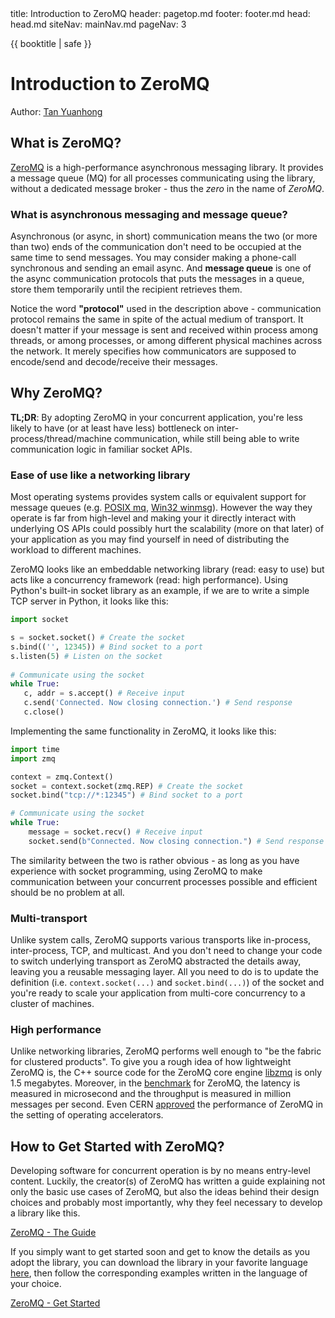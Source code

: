 <frontmatter>
  title: Introduction to ZeroMQ
  header: pagetop.md
  footer: footer.md
  head: head.md
  siteNav: mainNav.md
  pageNav: 3
</frontmatter>

<div class="website-content">

{{ booktitle | safe }}

# Introduction to ZeroMQ

Author: [Tan Yuanhong](https://github.com/le0tan)

## What is ZeroMQ?

[ZeroMQ](https://zeromq.org/) is a high-performance asynchronous messaging library. It provides a message queue (MQ) for all processes communicating using the library, without a dedicated message broker - thus the *zero* in the name of *ZeroMQ*. 

### What is asynchronous messaging and message queue?

Asynchronous (or async, in short) communication means the two (or more than two) ends of the communication don't need to be occupied at the same time to send messages. You may consider making a phone-call synchronous and sending an email async. And **message queue** is one of the async communication protocols that puts the messages in a queue, store them temporarily until the recipient retrieves them.

Notice the word **"protocol"** used in the description above - communication protocol remains the same in spite of the actual medium of transport. It doesn't matter if your message is sent and received within process among threads, or among processes, or among different physical machines across the network. It merely specifies how communicators are supposed to encode/send and decode/receive their messages.

## Why ZeroMQ?

**TL;DR**: By adopting ZeroMQ in your concurrent application, you're less likely to have (or at least have less) bottleneck on inter-process/thread/machine communication, while still being able to write communication logic in familiar socket APIs.

### Ease of use like a networking library

Most operating systems provides system calls or equivalent support for message queues (e.g. [POSIX mq](http://man7.org/linux/man-pages/man7/mq_overview.7.html), [Win32 winmsg](https://docs.microsoft.com/en-us/windows/win32/winmsg/about-messages-and-message-queues)). However the way they operate is far from high-level and making your it directly interact with underlying OS APIs could possibly hurt the scalability (more on that later) of your application as you may find yourself in need of distributing the workload to different machines.

ZeroMQ looks like an embeddable networking library (read: easy to use) but acts like a concurrency framework (read: high performance). Using Python's built-in socket library as an example, if we are to write a simple TCP server in Python, it looks like this:

```python
import socket

s = socket.socket() # Create the socket
s.bind(('', 12345)) # Bind socket to a port
s.listen(5) # Listen on the socket
  
# Communicate using the socket
while True:
   c, addr = s.accept() # Receive input
   c.send('Connected. Now closing connection.') # Send response
   c.close()
```

Implementing the same functionality in ZeroMQ, it looks like this:

```python
import time
import zmq

context = zmq.Context()
socket = context.socket(zmq.REP) # Create the socket
socket.bind("tcp://*:12345") # Bind socket to a port

# Communicate using the socket
while True:
    message = socket.recv() # Receive input
    socket.send(b"Connected. Now closing connection.") # Send response
```

The similarity between the two is rather obvious - as long as you have experience with socket programming, using ZeroMQ to make communication between your concurrent processes possible and efficient should be no problem at all.

### Multi-transport

Unlike system calls, ZeroMQ supports various transports like in-process, inter-process, TCP, and multicast. And you don't need to change your code to switch underlying transport as ZeroMQ abstracted the details away, leaving you a reusable messaging layer. All you need to do is to update the definition (i.e. `context.socket(...)` and `socket.bind(...)`) of the socket and you're ready to scale your application from multi-core concurrency to a cluster of machines.

### High performance

Unlike networking libraries, ZeroMQ performs well enough to "be the fabric for clustered products". To give you a rough idea of how lightweight ZeroMQ is, the C++ source code for the ZeroMQ core engine [libzmq](https://github.com/zeromq/libzmq/tree/master/src) is only 1.5 megabytes. Moreover, in the [benchmark](http://wiki.zeromq.org/area:results) for ZeroMQ, the latency is measured in microsecond and the throughput is measured in million messages per second. Even CERN [approved](http://cds.cern.ch/record/1391410/files/CERN-ATS-2011-196.pdf?version=1) the performance of ZeroMQ in the setting of operating accelerators.

## How to Get Started with ZeroMQ?

Developing software for concurrent operation is by no means entry-level content. Luckily, the creator(s) of ZeroMQ has written a guide explaining not only the basic use cases of ZeroMQ, but also the ideas behind their design choices and probably most importantly, why they feel necessary to develop a library like this.

[ZeroMQ - The Guide](http://zguide.zeromq.org/)

If you simply want to get started soon and get to know the details as you adopt the library, you can download the library in your favorite language [here](https://zeromq.org/download/), then follow the corresponding examples written in the language of your choice.

[ZeroMQ - Get Started](https://zeromq.org/get-started/)